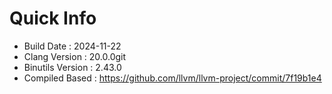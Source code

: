# Quick Info
* Build Date : 2024-11-22
* Clang Version : 20.0.0git
* Binutils Version : 2.43.0
* Compiled Based : https://github.com/llvm/llvm-project/commit/7f19b1e4

